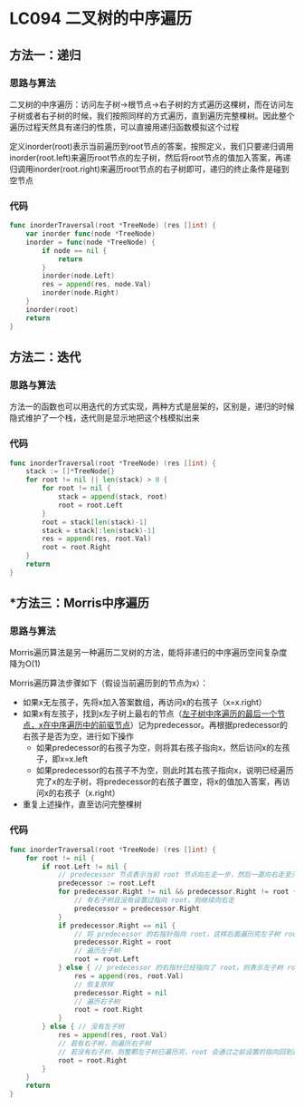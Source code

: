 # LC094 二叉树的中序遍历

## 方法一：递归

### 思路与算法

二叉树的中序遍历：访问左子树->根节点->右子树的方式遍历这棵树，而在访问左子树或者右子树的时候，我们按照同样的方式遍历，直到遍历完整棵树。因此整个遍历过程天然具有递归的性质，可以直接用递归函数模拟这个过程

定义inorder(root)表示当前遍历到root节点的答案，按照定义，我们只要递归调用inorder(root.left)来遍历root节点的左子树，然后将root节点的值加入答案，再递归调用inorder(root.right)来遍历root节点的右子树即可，递归的终止条件是碰到空节点

### 代码

```go
func inorderTraversal(root *TreeNode) (res []int) {
	var inorder func(node *TreeNode)
	inorder = func(node *TreeNode) {
		if node == nil {
			return
		}
		inorder(node.Left)
		res = append(res, node.Val)
		inorder(node.Right)
	}
	inorder(root)
	return
}
```

## 方法二：迭代

### 思路与算法

方法一的函数也可以用迭代的方式实现，两种方式是层架的，区别是，递归的时候隐式维护了一个栈，迭代则是显示地把这个栈模拟出来

### 代码

```go
func inorderTraversal(root *TreeNode) (res []int) {
	stack := []*TreeNode{}
	for root != nil || len(stack) > 0 {
		for root != nil {
			stack = append(stack, root)
			root = root.Left
		}
		root = stack[len(stack)-1]
		stack = stack[:len(stack)-1]
		res = append(res, root.Val)
		root = root.Right
	}
	return
}
```

## *方法三：Morris中序遍历

### 思路与算法

Morris遍历算法是另一种遍历二叉树的方法，能将非递归的中序遍历空间复杂度降为O(1)

Morris遍历算法步骤如下（假设当前遍历到的节点为x）：

- 如果x无左孩子，先将x加入答案数组，再访问x的右孩子（x=x.right）
- 如果x有左孩子，找到x左子树上最右的节点（<u>左子树中序遍历的最后一个节点，x在中序遍历中的前驱节点</u>）记为predecessor。再根据predecessor的右孩子是否为空，进行如下操作
  - 如果predecessor的右孩子为空，则将其右孩子指向x，然后访问x的左孩子，即x=x.left
  - 如果predecessor的右孩子不为空，则此时其右孩子指向x，说明已经遍历完了x的左子树，将predecessor的右孩子置空，将x的值加入答案，再访问x的右孩子（x.right）
- 重复上述操作，直至访问完整棵树

### 代码

```go
func inorderTraversal(root *TreeNode) (res []int) {
	for root != nil {
		if root.Left != nil {
			// predecessor 节点表示当前 root 节点向左走一步，然后一直向右走至无法走为止的节点
			predecessor := root.Left
			for predecessor.Right != nil && predecessor.Right != root {
				// 有右子树且没有设置过指向 root，则继续向右走
				predecessor = predecessor.Right
			}
			if predecessor.Right == nil {
				// 将 predecessor 的右指针指向 root，这样后面遍历完左子树 root.Left 后，就能通过这个指向回到 root
				predecessor.Right = root
				// 遍历左子树
				root = root.Left
			} else { // predecessor 的右指针已经指向了 root，则表示左子树 root.Left 已经访问完了
				res = append(res, root.Val)
				// 恢复原样
				predecessor.Right = nil
				// 遍历右子树
				root = root.Right
			}
		} else { // 没有左子树
			res = append(res, root.Val)
			// 若有右子树，则遍历右子树
			// 若没有右子树，则整颗左子树已遍历完，root 会通过之前设置的指向回到这颗子树的父节点
			root = root.Right
		}
	}
	return
}
```

